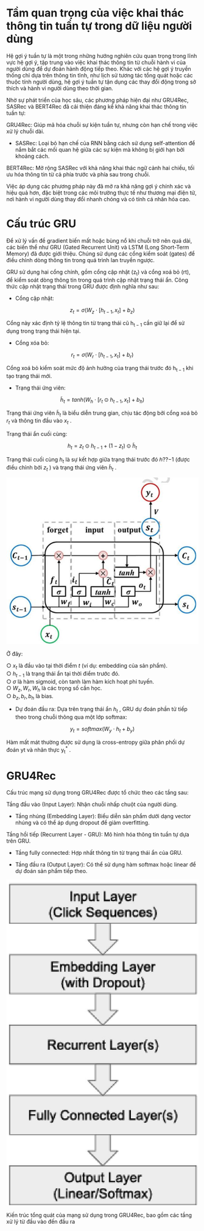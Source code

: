 

# Tầm quan trọng của việc khai thác thông tin tuần tự trong dữ liệu người dùng

Hệ gợi ý tuần tự là một trong những hướng nghiên cứu quan trọng trong lĩnh vực hệ gợi ý, tập trung vào việc khai thác thông tin từ chuỗi hành vi của người dùng để dự đoán hành động tiếp theo. Khác với các hệ gợi ý truyền thống chỉ dựa trên thông tin tĩnh, như lịch sử tương tác tổng quát hoặc các thuộc tính người dùng, hệ gợi ý tuần tự tận dụng các thay đổi động trong sở thích và hành vi người dùng theo thời gian.

Nhờ sự phát triển của học sâu, các phương pháp hiện đại như GRU4Rec, SASRec và BERT4Rec đã cải thiện đáng kể khả năng khai thác thông tin tuần tự:

GRU4Rec: Giúp mã hóa chuỗi sự kiện tuần tự, nhưng còn hạn chế trong việc xử lý chuỗi dài.

- SASRec: Loại bỏ hạn chế của RNN bằng cách sử dụng self-attention để nắm bắt các mối quan hệ giữa các sự kiện mà không bị giới hạn bởi khoảng cách.

BERT4Rec: Mở rộng SASRec với khả năng khai thác ngữ cảnh hai chiều, tối ưu hóa thông tin từ cả phía trước và phía sau trong chuỗi.

Việc áp dụng các phương pháp này đã mở ra khả năng gợi ý chính xác và hiệu quả hơn, đặc biệt trong các môi trường thực tế như thương mại điện tử, nơi hành vi người dùng thay đổi nhanh chóng và có tính cá nhân hóa cao.



# Cấu trúc GRU

Để xử lý vấn đề gradient biến mất hoặc bùng nổ khi chuỗi trở nên quá dài, các biến thể như GRU (Gated Recurrent Unit) và LSTM (Long Short-Term Memory) đã được giới thiệu. Chúng sử dụng các cổng kiểm soát (gates) để điều chỉnh dòng thông tin trong quá trình lan truyền ngược.

GRU sử dụng hai cổng chính, gồm cổng cập nhật $\left( \mathrm { z _ { t } } \right)$ và cổng xoá bỏ (rt), để kiểm soát dòng thông tin trong quá trình cập nhật trạng thái ẩn. Công thức cập nhật trạng thái trong GRU được định nghĩa như sau:

- Cổng cập nhật:

$$
z _ { t } = \sigma ( W _ { z } \cdot [ h _ { t - 1 } , x _ { t } ] + b _ { z } )
$$

Cổng này xác định tỷ lệ thông tin từ trạng thái cũ $\mathrm { h } _ { \mathrm { t } - 1 }$ cần giữ lại để sử dụng trong trạng thái hiện tại.

- Cổng xóa bỏ:

$$
r _ { t } = \sigma ( W _ { r } \cdot [ h _ { t - 1 } , x _ { t } ] + b _ { r } )
$$

Cổng xoá bỏ kiểm soát mức độ ảnh hưởng của trạng thái trước đó $\mathrm { h } _ { \mathrm { t } - 1 }$ khi tạo trạng thái mới.

- Trạng thái ứng viên:

$$
\tilde { h } _ { t } = t a n h ( W _ { h } \cdot [ r _ { t } \odot h _ { t - 1 } , x _ { t } ] + b _ { h } )
$$

Trạng thái ứng viên $\widetilde { h } _ { t }$ là biểu diễn trung gian, chịu tác động bởi cổng xoá bỏ $r _ { t }$ và thông tin đầu vào $x _ { t }$ .

Trạng thái ẩn cuối cùng:

$$
h _ { t } = z _ { t } \odot h _ { t - 1 } + ( 1 - z _ { t } ) \odot \tilde { h } _ { t }
$$

Trạng thái cuối cùng $h _ { t }$ là sự kết hợp giữa trạng thái trước đó ℎ??−1 (được điều chỉnh bởi $z _ { t }$ ) và trạng thái ứng viên $\widetilde { h } _ { t }$ .



![](images/image1.jpg)

Ở đây:

$\bigcirc$ $x _ { t }$ là đầu vào tại thời điểm $t$ (ví dụ: embedding của sản phẩm).   
$\bigcirc$ $h _ { t - 1 }$ là trạng thái ẩn tại thời điểm trước đó.   
$\bigcirc$ $\sigma$ là hàm sigmoid, còn tanh làm hàm kích hoạt phi tuyến.   
$\bigcirc$ $W _ { z } , W _ { r } , W _ { h }$ là các trọng số cần học.   
$\bigcirc$ $b _ { z } , b _ { r } , b _ { h }$ là bias.

- Dự đoán đầu ra: Dựa trên trạng thái ẩn $h _ { t }$ , GRU dự đoán phần tử tiếp theo trong chuỗi thông qua một lớp softmax:

$$
y _ { t } = s o f t m a x ( W _ { y } \cdot h _ { t } + b _ { y } )
$$

Hàm mất mát thường được sử dụng là cross-entropy giữa phân phối dự đoán yt và nhãn thực $\mathrm { y _ { t } ^ { * } }$ .



# GRU4Rec

Cấu trúc mạng sử dụng trong GRU4Rec được tổ chức theo các tầng sau:

Tầng đầu vào (Input Layer): Nhận chuỗi nhấp chuột của người dùng.

- Tầng nhúng (Embedding Layer): Biểu diễn sản phẩm dưới dạng vector nhúng và có thể áp dụng dropout để giảm overfitting.

Tầng hồi tiếp (Recurrent Layer - GRU): Mô hình hóa thông tin tuần tự dựa trên GRU.

- Tầng fully connected: Hợp nhất thông tin từ trạng thái ẩn của GRU.

- Tầng đầu ra (Output Layer): Có thể sử dụng hàm softmax hoặc linear để dự đoán sản phẩm tiếp theo.

![](images/image2.jpg)

Kiến trúc tổng quát của mạng sử dụng trong GRU4Rec, bao gồm các tầng xử lý từ đầu vào đến đầu ra